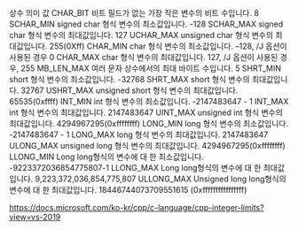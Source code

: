 상수	의미	값
CHAR_BIT	비트 필드가 없는 가장 작은 변수의 비트 수입니다.	8
SCHAR_MIN	signed char 형식 변수의 최소값입니다.	-128
SCHAR_MAX	signed char 형식 변수의 최대값입니다.	127
UCHAR_MAX	unsigned char 형식 변수의 최대값입니다.	255(0Xff)
CHAR_MIN	char 형식 변수의 최소값입니다.	–128, /J 옵션이 사용된 경우 0
CHAR_MAX	char 형식 변수의 최대값입니다.	127, /J 옵션이 사용된 경우, 255
MB_LEN_MAX	여러 문자 상수에서의 최대 바이트 수입니다.	5
SHRT_MIN	short 형식 변수의 최소값입니다.	-32768
SHRT_MAX	short 형식 변수의 최대값입니다.	32767
USHRT_MAX	unsigned short 형식 변수의 최대값입니다.	65535(0xffff)
INT_MIN	int 형식 변수의 최소값입니다.	-2147483647 - 1
INT_MAX	int 형식 변수의 최대값입니다.	2147483647
UINT_MAX	unsigned int 형식 변수의 최대값입니다.	4294967295(0xffffffff)
LONG_MIN	long 형식 변수의 최소값입니다.	-2147483647 - 1
LONG_MAX	long 형식 변수의 최대값입니다.	2147483647
ULONG_MAX	unsigned long 형식 변수의 최대값입니다.	4294967295(0xffffffff)
LLONG_MIN	Long long형식의 변수에 대 한 최소값입니다.	-9223372036854775807-1
LLONG_MAX	Long long형식의 변수에 대 한 최대값입니다.	9,223,372,036,854,775,807
ULLONG_MAX	Unsigned long long형식의 변수에 대 한 최대값입니다.	18446744073709551615 (0xffffffffffffffff)


https://docs.microsoft.com/ko-kr/cpp/c-language/cpp-integer-limits?view=vs-2019
